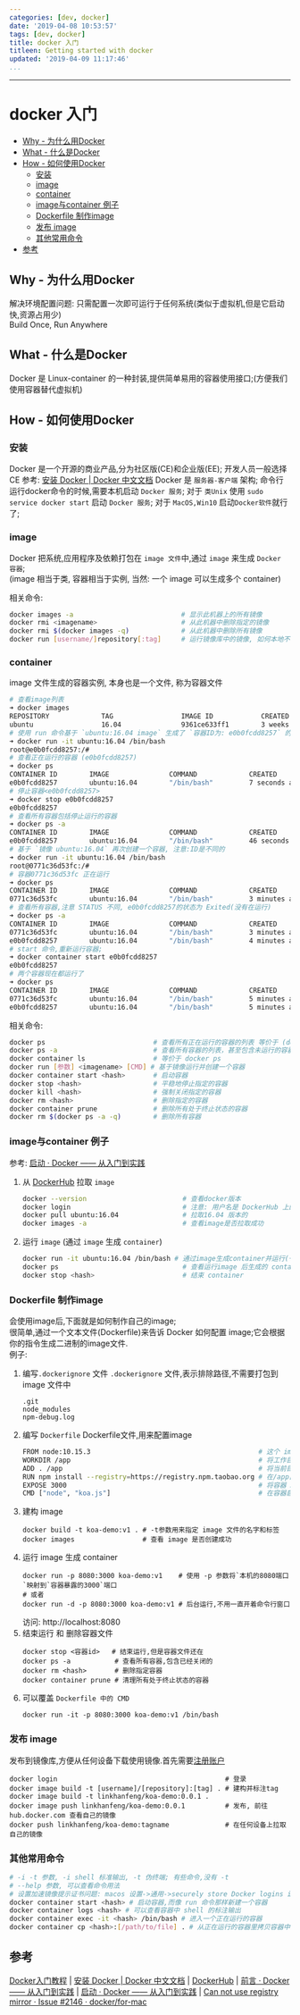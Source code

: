 ```yaml
---
categories: [dev, docker]
date: '2019-04-08 10:53:57'
tags: [dev, docker]
title: docker 入门
titleen: Getting started with docker
updated: '2019-04-09 11:17:46'
...
```

---
# docker 入门
<!-- MarkdownTOC -->

- [Why - 为什么用Docker](#why---%E4%B8%BA%E4%BB%80%E4%B9%88%E7%94%A8docker)
- [What - 什么是Docker](#what---%E4%BB%80%E4%B9%88%E6%98%AFdocker)
- [How - 如何使用Docker](#how---%E5%A6%82%E4%BD%95%E4%BD%BF%E7%94%A8docker)
    - [安装](#%E5%AE%89%E8%A3%85)
    - [image](#image)
    - [container](#container)
    - [image与container 例子](#image%E4%B8%8Econtainer-%E4%BE%8B%E5%AD%90)
    - [Dockerfile 制作image](#dockerfile-%E5%88%B6%E4%BD%9Cimage)
    - [发布 image](#%E5%8F%91%E5%B8%83-image)
    - [其他常用命令](#%E5%85%B6%E4%BB%96%E5%B8%B8%E7%94%A8%E5%91%BD%E4%BB%A4)
- [参考](#%E5%8F%82%E8%80%83)

<!-- /MarkdownTOC -->
<a id="why---%E4%B8%BA%E4%BB%80%E4%B9%88%E7%94%A8docker"></a>
## Why - 为什么用Docker
解决环境配置问题: 只需配置一次即可运行于任何系统(类似于虚拟机,但是它启动快,资源占用少)  
Build Once, Run Anywhere

<a id="what---%E4%BB%80%E4%B9%88%E6%98%AFdocker"></a>
## What - 什么是Docker
Docker 是 Linux-container 的一种封装,提供简单易用的容器使用接口;(方便我们使用容器替代虚拟机)

<a id="how---%E5%A6%82%E4%BD%95%E4%BD%BF%E7%94%A8docker"></a>
## How - 如何使用Docker
<a id="%E5%AE%89%E8%A3%85"></a>
### 安装
Docker 是一个开源的商业产品,分为社区版(CE)和企业版(EE);
开发人员一般选择CE 参考: [安装 Docker | Docker 中文文档][]
Docker 是 `服务器-客户端` 架构; 命令行运行docker命令的时候,需要本机启动 `Docker 服务`;
对于 `类Unix` 使用 `sudo service docker start` 启动 `Docker 服务`;
对于 `MacOS,Win10` 启动`Docker软件`就行了;

<a id="image"></a>
### image
Docker 把系统,应用程序及依赖打包在 `image 文件`中,通过 `image` 来生成 `Docker 容器`;  
(image 相当于类, 容器相当于实例, 当然: 一个 image 可以生成多个 container)

相关命令:
```bash
docker images -a                           # 显示此机器上的所有镜像
docker rmi <imagename>                     # 从此机器中删除指定的镜像
docker rmi $(docker images -q)             # 从此机器中删除所有镜像
docker run [username/]repository[:tag]     # 运行镜像库中的镜像, 如何本地不存在镜像会到远程仓库自动获取
```

<a id="container"></a>
### container
image 文件生成的容器实例, 本身也是一个文件, 称为容器文件  

```bash
# 查看image列表
➜ docker images
REPOSITORY             TAG                 IMAGE ID            CREATED             SIZE
ubuntu                 16.04               9361ce633ff1        3 weeks ago         118MB
# 使用 run 命令基于 `ubuntu:16.04 image` 生成了 `容器ID为: e0b0fcdd8257` 的容器
➜ docker run -it ubuntu:16.04 /bin/bash
root@e0b0fcdd8257:/#
# 查看正在运行的容器 (e0b0fcdd8257)
➜ docker ps
CONTAINER ID        IMAGE               COMMAND             CREATED             STATUS              PORTS               NAMES
e0b0fcdd8257        ubuntu:16.04        "/bin/bash"         7 seconds ago       Up 6 seconds                            mystifying_mcnulty
# 停止容器<e0b0fcdd8257>
➜ docker stop e0b0fcdd8257
e0b0fcdd8257
# 查看所有容器包括停止运行的容器
➜ docker ps -a
CONTAINER ID        IMAGE               COMMAND             CREATED             STATUS                           PORTS               NAMES
e0b0fcdd8257        ubuntu:16.04        "/bin/bash"         46 seconds ago      Exited (0) 13 seconds ago                            mystifying_mcnulty
# 基于 `镜像 ubuntu:16.04` 再次创建一个容器, 注意:ID是不同的
➜ docker run -it ubuntu:16.04 /bin/bash
root@0771c36d53fc:/#
# 容器0771c36d53fc 正在运行
➜ docker ps
CONTAINER ID        IMAGE               COMMAND             CREATED             STATUS              PORTS               NAMES
0771c36d53fc        ubuntu:16.04        "/bin/bash"         3 minutes ago       Up 3 minutes                            gracious_shannon
# 查看所有容器,注意 STATUS 不同, e0b0fcdd8257的状态为 Exited(没有在运行)
➜ docker ps -a
CONTAINER ID        IMAGE               COMMAND             CREATED             STATUS                           PORTS               NAMES
0771c36d53fc        ubuntu:16.04        "/bin/bash"         3 minutes ago       Up 3 minutes                                         gracious_shannon
e0b0fcdd8257        ubuntu:16.04        "/bin/bash"         4 minutes ago       Exited (0) 4 minutes ago                             mystifying_mcnulty
# start 命令,重新运行容器;
➜ docker container start e0b0fcdd8257
e0b0fcdd8257
# 两个容器现在都运行了
➜ docker ps
CONTAINER ID        IMAGE               COMMAND             CREATED             STATUS              PORTS               NAMES
0771c36d53fc        ubuntu:16.04        "/bin/bash"         5 minutes ago       Up 5 minutes                            gracious_shannon
e0b0fcdd8257        ubuntu:16.04        "/bin/bash"         5 minutes ago       Up 4 seconds                            mystifying_mcnulty
```

相关命令:
```bash
docker ps                           # 查看所有正在运行的容器的列表 等价于 (docker container ls)
docker ps -a                        # 查看所有容器的列表，甚至包含未运行的容器
docker container ls                 # 等价于 docker ps
docker run [参数] <imagename> [CMD] # 基于镜像运行并创建一个容器
docker container start <hash>       # 启动容器
docker stop <hash>                  # 平稳地停止指定的容器
docker kill <hash>                  # 强制关闭指定的容器
docker rm <hash>                    # 删除指定的容器
docker container prune              # 删除所有处于终止状态的容器
docker rm $(docker ps -a -q)        # 删除所有容器
```

<a id="image%E4%B8%8Econtainer-%E4%BE%8B%E5%AD%90"></a>
### image与container 例子
参考: [启动 · Docker —— 从入门到实践][]
1.  从 [DockerHub][] 拉取 `image`
    ```bash
    docker --version                        # 查看docker版本
    docker login                            # 注意: 用户名是 DockerHub 上的"用户名而不是邮箱",如果没有去注册一个
    docker pull ubuntu:16.04                # 拉取16.04 版本的
    docker images -a                        # 查看image是否拉取成功
    ```
2.  运行 `image` (通过 `image` 生成 `container`)
    ```bash
    docker run -it ubuntu:16.04 /bin/bash # 通过image生成container并运行(一个 bash 终端允许用户进行交互)
    docker ps                               # 查看运行image 后生成的 container
    docker stop <hash>                      # 结束 container
    ```

<a id="dockerfile-%E5%88%B6%E4%BD%9Cimage"></a>
### Dockerfile 制作image
会使用image后,下面就是如何制作自己的image;  
很简单,通过一个文本文件(Dockerfile)来告诉 Docker 如何配置 image;它会根据你的指令生成二进制的image文件.  
例子:
1.  编写`.dockerignore` 文件
    `.dockerignore` 文件,表示排除路径,不需要打包到 image 文件中
    ```
    .git
    node_modules
    npm-debug.log
    ```
2.  编写 `Dockerfile`
    Dockerfile文件,用来配置image
    ```bash
    FROM node:10.15.3                                          # 这个 image 需要继承自 https://hub.docker.com/_/node 版本是10.15.3
    WORKDIR /app                                               # 将工作目录设置为 /app
    ADD . /app                                                 # 将当前目录下的所有文件(除了.dockerignore排除的路径)都拷贝进入 image文件 的 /app 目录
    RUN npm install --registry=https://registry.npm.taobao.org # 在/app目录下, 运行npm install命令安装依赖(注意安装后所有的依赖,都将打包进入 image 文件)
    EXPOSE 3000                                                # 将容器 3000 (注意:这个端口是你在koa.js中设置的)端口暴露出来,允许外部连接这个端口
    CMD ["node", "koa.js"]                                     # 在容器启动时运行 koa.js
    ```
3.  建构 image
    ```
    docker build -t koa-demo:v1 . # -t参数用来指定 image 文件的名字和标签
    docker images                 # 查看 image 是否创建成功
    ```
4.  运行 image 生成 container
    ```
    docker run -p 8080:3000 koa-demo:v1    # 使用 -p 参数将`本机的8080端口`映射到`容器暴露的3000`端口
    # 或者
    docker run -d -p 8080:3000 koa-demo:v1 # 后台运行,不用一直开着命令行窗口
    ```
    访问: http://localhost:8080  
5.  结束运行 和 删除容器文件
    ```
    docker stop <容器id>   # 结束运行,但是容器文件还在
    docker ps -a           # 查看所有容器,包含已经关闭的
    docker rm <hash>       # 删除指定容器
    docker container prune # 清理所有处于终止状态的容器
    ```
6.  可以覆盖 `Dockerfile 中的 CMD`
    ```
    docker run -it -p 8080:3000 koa-demo:v1 /bin/bash
    ```
<a id="%E5%8F%91%E5%B8%83-image"></a>
### 发布 image
发布到镜像库,方便从任何设备下载使用镜像.首先需要[注册账户](hub.docker.com)
```
docker login                                          # 登录
docker image build -t [username]/[repository]:[tag] . # 建构并标注tag
docker image build -t linkhanfeng/koa-demo:0.0.1 .
docker image push linkhanfeng/koa-demo:0.0.1          # 发布, 前往 hub.docker.com 查看自己的镜像
docker push linkhanfeng/koa-demo:tagname              # 在任何设备上拉取自己的镜像
```

<a id="%E5%85%B6%E4%BB%96%E5%B8%B8%E7%94%A8%E5%91%BD%E4%BB%A4"></a>
### 其他常用命令
```bash
# -i -t 参数, -i shell 标准输出, -t 伪终端; 有些命令,没有 -t
# --help 参数, 可以查看命令用法
# 设置加速镜像提示证书问题: macos 设置->通用->securely store Docker logins in macOs keychain 去掉勾选
docker container start <hash> # 启动容器,而像 run 命令那样新建一个容器
docker container logs <hash> # 可以查看容器中 shell 的标注输出
docker container exec -it <hash> /bin/bash # 进入一个正在运行的容器
docker container cp <hash>:[/path/to/file] . # 从正在运行的容器里拷贝容器中的文件到本机
```

<a id="%E5%8F%82%E8%80%83"></a>
## 参考
[Docker入门教程][] | [安装 Docker | Docker 中文文档][] | [DockerHub][] | [前言 · Docker —— 从入门到实践][] | [启动 · Docker —— 从入门到实践][] | [Can not use registry mirror · Issue #2146 · docker/for-mac][]

[Docker入门教程]:http://www.ruanyifeng.com/blog/2018/02/docker-tutorial.html
[安装 Docker | Docker 中文文档]:https://docs.docker-cn.com/engine/installation/
[DockerHub]:https://hub.docker.com/_/hello-world?tab=tags
[前言 · Docker —— 从入门到实践]:https://yeasy.gitbooks.io/docker_practice/content/
[启动 · Docker —— 从入门到实践]:https://yeasy.gitbooks.io/docker_practice/container/run.html
[Can not use registry mirror · Issue #2146 · docker/for-mac]:https://github.com/docker/for-mac/issues/2146

